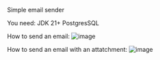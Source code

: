 
Simple email sender

You need:
  JDK 21+
  PostgresSQL

How to send an email:
![image](https://github.com/JCiscoHuerta/spring-email-sender/assets/151865620/cfd3c5d4-47c6-4098-83e7-3e7752ccb17d)


How to send an email with an attatchment:
![image](https://github.com/JCiscoHuerta/spring-email-sender/assets/151865620/b65cd441-5199-4fba-9e45-7ab056727439)

